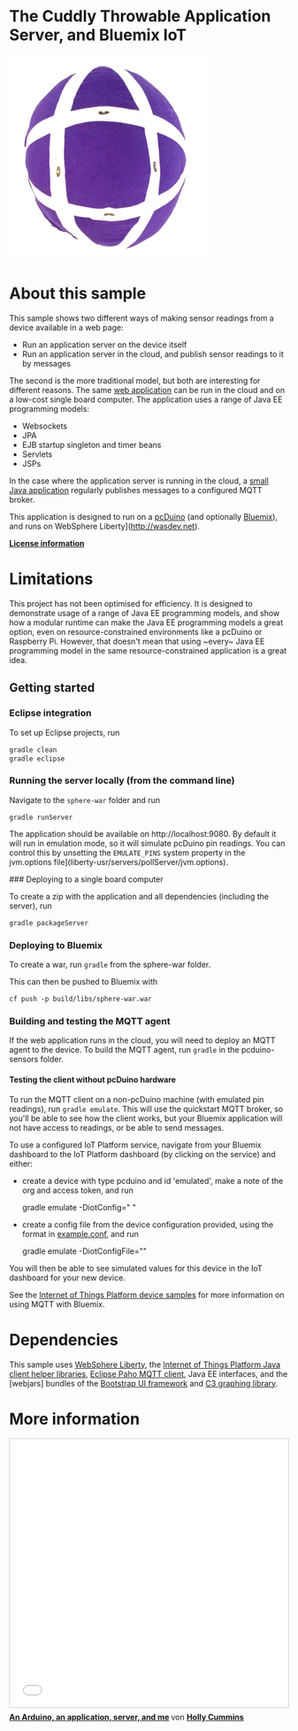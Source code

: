 # The Cuddly Throwable Application Server, and Bluemix IoT

![Photo of Throwable Application Server](spherephoto.png)

# About this sample

This sample shows two different ways of making sensor readings from a device available in a web page: 

* Run an application server on the device itself
* Run an application server in the cloud, and publish sensor readings to it by messages

The second is the more traditional model, but both are interesting for different reasons. The same [web application](sphere-war) can be run in the cloud and on a low-cost single board computer. The application
 uses a range of Java EE programming models: 

* Websockets
* JPA
* EJB startup singleton and timer beans 
* Servlets
* JSPs

In the case where the application server is running in the cloud, a [small Java application](pcduino-sensors) regularly publishes messages to a configured MQTT broker.

This application is designed to run on a [pcDuino](http://www.linksprite.com/linksprite-pcduino/) (and optionally [Bluemix](http://bluemix.net)), and runs on WebSphere Liberty](http://wasdev.net). 

**[License information](LICENSE.txt)** 

# Limitations 

This project has not been optimised for efficiency. It is designed to demonstrate usage of a range of Java EE programming models, and show how a modular runtime can make the Java EE programming models a great option, even on resource-constrained environments like a pcDuino or Raspberry Pi. However, that doesn't mean that using ~every~ Java EE programming model in the same resource-constrained application is a great idea. 

## Getting started 

### Eclipse integration 

To set up Eclipse projects, run 

    gradle clean
    gradle eclipse

### Running the server locally (from the command line) 

Navigate to the `sphere-war` folder and run

    gradle runServer

The application should be available on http://localhost:9080. By default it will run in emulation mode, so it will simulate pcDuino pin readings. You can control this by unsetting the `EMULATE_PINS` system property in the jvm.options file](liberty-usr/servers/pollServer/jvm.options).

### Deploying to a single board computer 

To create a zip with the application and all dependencies (including the server), run 

    gradle packageServer


### Deploying to Bluemix 

To create a war, run `gradle` from the sphere-war folder.

This can then be pushed to Bluemix with 

    cf push -p build/libs/sphere-war.war

### Building and testing the MQTT agent 

If the web application runs in the cloud, you will need to deploy an MQTT agent to the device. To build the MQTT agent, run `gradle` in the pcduino-sensors folder. 


#### Testing the client without pcDuino hardware

To run the MQTT client on a non-pcDuino machine (with emulated pin readings), run `gradle emulate`. This will use the quickstart MQTT broker, so you'll be able to see how the client works, but your Bluemix application will not have access to readings, or be able to send messages.

To use a configured IoT Platform service, navigate from your Bluemix dashboard to the IoT Platform dashboard (by clicking on the service) and either:

* create a device with type pcduino and id 'emulated', make a note of the org and access token, and run 

    gradle emulate -DiotConfig="<org> <accesstoken>"
    
* create a config file from the device configuration provided, using the format in [example.conf](pcduino-sensors/example.conf),  and run 

    gradle emulate -DiotConfigFile="<pathtoconfigfile>"

You will then be able to see simulated values for this device in the IoT dashboard for your new device. 

See the [Internet of Things Platform device samples](https://github.com/ibm-messaging/iot-device-samples) for more information on using MQTT with Bluemix.

# Dependencies 

This sample uses [WebSphere Liberty](http://wasdev.net), the [Internet of Things Platform Java client helper libraries](https://github.com/ibm-watson-iot/iot-java), [Eclipse Paho MQTT client](http://www.eclipse.org/paho/), Java EE interfaces, and the [webjars] bundles of the [Bootstrap UI framework](http://getbootstrap.com) and [C3 graphing library](http://c3js.org). 

# More information 

<iframe src="//www.slideshare.net/slideshow/embed_code/key/k6zLBYj0DgXu4k" width="595" height="485" frameborder="0" marginwidth="0" marginheight="0" scrolling="no" style="border:1px solid #CCC; border-width:1px; margin-bottom:5px; max-width: 100%;" allowfullscreen> </iframe> <div style="margin-bottom:5px"> <strong> <a href="//www.slideshare.net/HollyCummins/an-arduino-an-application-server-and-me" title="An Arduino, an application, server, and me" target="_blank">An Arduino, an application, server, and me</a> </strong> von <strong><a target="_blank" href="//www.slideshare.net/HollyCummins">Holly Cummins</a></strong> </div>

